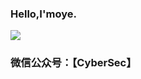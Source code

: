 ### Hello,I'moye.

![](https://visitor-badge.glitch.me/badge?page_id=moyess.readme)




### 微信公众号：【CyberSec】
<!---
moyess/moyess is a ✨ special ✨ repository because its `README.md` (this file) appears on your GitHub profile.
You can click the Preview link to take a look at your changes.
--->
